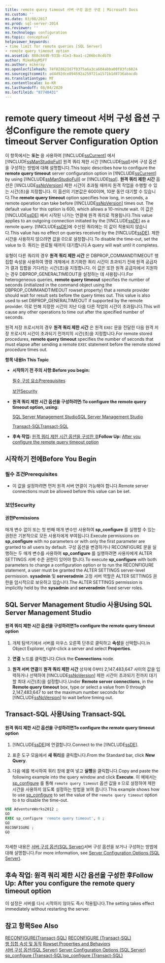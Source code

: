 ```yaml
---
title: remote query timeout 서버 구성 옵션 구성 | Microsoft Docs
ms.custom: ''
ms.date: 03/08/2017
ms.prod: sql-server-2014
ms.reviewer: ''
ms.technology: configuration
ms.topic: conceptual
helpviewer_keywords:
- time limit for remote queries [SQL Server]
- remote query timeout option
ms.assetid: 888c8448-933b-41e3-8aa1-c206bc0cdb78
author: MikeRayMSFT
ms.author: mikeray
ms.openlocfilehash: 74f82d621d7f0375a6a3ca604abba00f83fc6024
ms.sourcegitcommit: ad4d92dce894592a259721a1571b1d8736abacdb
ms.translationtype: MT
ms.contentlocale: ko-KR
ms.lasthandoff: 08/04/2020
ms.locfileid: "87740431"
---
```

# <a name="configure-the-remote-query-timeout-server-configuration-option"></a><span data-ttu-id="cce12-102">remote query timeout 서버 구성 옵션 구성</span><span class="sxs-lookup"><span data-stu-id="cce12-102">Configure the remote query timeout Server Configuration Option</span></span>
  <span data-ttu-id="cce12-103">이 항목에서는 **또는** 을 사용하여 [!INCLUDE[ssCurrent](../../includes/sscurrent-md.md)] 에서 [!INCLUDE[ssManStudioFull](../../includes/ssmanstudiofull-md.md)] 원격 쿼리 제한 시간 [!INCLUDE[tsql](../../includes/tsql-md.md)]서버 구성 옵션을 구성하는 방법에 대해 설명합니다.</span><span class="sxs-lookup"><span data-stu-id="cce12-103">This topic describes how to configure the **remote query timeout** server configuration option in [!INCLUDE[ssCurrent](../../includes/sscurrent-md.md)] by using [!INCLUDE[ssManStudioFull](../../includes/ssmanstudiofull-md.md)] or [!INCLUDE[tsql](../../includes/tsql-md.md)].</span></span> <span data-ttu-id="cce12-104">**원격 쿼리 제한 시간** 옵션은 [!INCLUDE[ssNoVersion](../../includes/ssnoversion-md.md)] 제한 시간이 초과될 때까지 원격 작업을 수행할 수 있는 시간(초)을 지정합니다. 이 옵션의 기본값은 600이며, 10분 동안 대기할 수 있습니다.</span><span class="sxs-lookup"><span data-stu-id="cce12-104">The **remote query timeout** option specifies how long, in seconds, a remote operation can take before [!INCLUDE[ssNoVersion](../../includes/ssnoversion-md.md)] times out. The default value for this option is 600, which allows a 10-minute wait.</span></span> <span data-ttu-id="cce12-105">이 값은 [!INCLUDE[ssDE](../../includes/ssde-md.md)] 에서 시작된 나가는 연결에 원격 쿼리로 적용됩니다.</span><span class="sxs-lookup"><span data-stu-id="cce12-105">This value applies to an outgoing connection initiated by the [!INCLUDE[ssDE](../../includes/ssde-md.md)] as a remote query.</span></span> <span data-ttu-id="cce12-106">[!INCLUDE[ssDE](../../includes/ssde-md.md)]에 수신된 쿼리에는 이 값이 적용되지 않습니다.</span><span class="sxs-lookup"><span data-stu-id="cce12-106">This value has no effect on queries received by the [!INCLUDE[ssDE](../../includes/ssde-md.md)].</span></span> <span data-ttu-id="cce12-107">제한 시간을 사용하지 않으려면 값을 0으로 설정합니다.</span><span class="sxs-lookup"><span data-stu-id="cce12-107">To disable the time-out, set the value to 0.</span></span> <span data-ttu-id="cce12-108">쿼리는 완료될 때까지 대기합니다.</span><span class="sxs-lookup"><span data-stu-id="cce12-108">A query will wait until it completes.</span></span>  
  
 <span data-ttu-id="cce12-109">유형이 다른 쿼리의 경우 **원격 쿼리 제한 시간** 은 DBPROP_COMMANDTIMEOUT 행 집합 속성을 사용하여 명령 개체에서 초기화한 쿼리 시간이 초과되기 전에 원격 공급자가 결과 집합을 기다리는 시간(초)을 지정합니다. 이 값은 또한 원격 공급자에서 지원하는 경우 DBPROP_GENERALTIMEOUT을 설정하는 데 사용됩니다.</span><span class="sxs-lookup"><span data-stu-id="cce12-109">For heterogeneous queries, **remote query timeout** specifies the number of seconds (initialized in the command object using the DBPROP_COMMANDTIMEOUT rowset property) that a remote provider should wait for result sets before the query times out. This value is also used to set DBPROP_GENERALTIMEOUT if supported by the remote provider.</span></span> <span data-ttu-id="cce12-110">이로 인해 지정한 시간이 지난 다음 다른 작업의 시간이 초과됩니다.</span><span class="sxs-lookup"><span data-stu-id="cce12-110">This will cause any other operations to time out after the specified number of seconds.</span></span>  
  
 <span data-ttu-id="cce12-111">원격 저장 프로시저의 경우 **원격 쿼리 제한 시간** 은 원격 `EXEC` 문을 전달한 다음 원격 저장 프로시저 시간이 초과되기 전까지의 시간(초)을 지정합니다.</span><span class="sxs-lookup"><span data-stu-id="cce12-111">For remote stored procedures, **remote query timeout** specifies the number of seconds that must elapse after sending a remote `EXEC` statement before the remote stored procedure times out.</span></span>  
  
 <span data-ttu-id="cce12-112">**항목 내용**</span><span class="sxs-lookup"><span data-stu-id="cce12-112">**In This Topic**</span></span>  
  
-   <span data-ttu-id="cce12-113">**시작하기 전 주의 사항:**</span><span class="sxs-lookup"><span data-stu-id="cce12-113">**Before you begin:**</span></span>  
  
     [<span data-ttu-id="cce12-114">필수 구성 요소</span><span class="sxs-lookup"><span data-stu-id="cce12-114">Prerequisites</span></span>](#Prerequisites)  
  
     [<span data-ttu-id="cce12-115">보안</span><span class="sxs-lookup"><span data-stu-id="cce12-115">Security</span></span>](#Security)  
  
-   <span data-ttu-id="cce12-116">**원격 쿼리 제한 시간 옵션을 구성하려면:**</span><span class="sxs-lookup"><span data-stu-id="cce12-116">**To configure the remote query timeout option, using:**</span></span>  
  
     [<span data-ttu-id="cce12-117">SQL Server Management Studio</span><span class="sxs-lookup"><span data-stu-id="cce12-117">SQL Server Management Studio</span></span>](#SSMSProcedure)  
  
     [<span data-ttu-id="cce12-118">Transact-SQL</span><span class="sxs-lookup"><span data-stu-id="cce12-118">Transact-SQL</span></span>](#TsqlProcedure)  
  
-   <span data-ttu-id="cce12-119">**후속 작업:**  [원격 쿼리 제한 시간 옵션을 구성한 후](#FollowUp)</span><span class="sxs-lookup"><span data-stu-id="cce12-119">**Follow Up:**  [After you configure the remote query timeout option](#FollowUp)</span></span>  
  
##  <a name="before-you-begin"></a><a name="BeforeYouBegin"></a> <span data-ttu-id="cce12-120">시작하기 전에</span><span class="sxs-lookup"><span data-stu-id="cce12-120">Before You Begin</span></span>  
  
###  <a name="prerequisites"></a><a name="Prerequisites"></a> <span data-ttu-id="cce12-121">필수 조건</span><span class="sxs-lookup"><span data-stu-id="cce12-121">Prerequisites</span></span>  
  
-   <span data-ttu-id="cce12-122">이 값을 설정하려면 먼저 원격 서버 연결이 가능해야 합니다.</span><span class="sxs-lookup"><span data-stu-id="cce12-122">Remote server connections must be allowed before this value can be set.</span></span>  
  
###  <a name="security"></a><a name="Security"></a> <span data-ttu-id="cce12-123">보안</span><span class="sxs-lookup"><span data-stu-id="cce12-123">Security</span></span>  
  
####  <a name="permissions"></a><a name="Permissions"></a> <span data-ttu-id="cce12-124">권한</span><span class="sxs-lookup"><span data-stu-id="cce12-124">Permissions</span></span>  
 <span data-ttu-id="cce12-125">매개 변수 없이 또는 첫 번째 매개 변수만 사용하여 **sp_configure** 를 실행할 수 있는 권한은 기본적으로 모든 사용자에게 부여됩니다.</span><span class="sxs-lookup"><span data-stu-id="cce12-125">Execute permissions on **sp_configure** with no parameters or with only the first parameter are granted to all users by default.</span></span> <span data-ttu-id="cce12-126">구성 옵션을 변경하거나 RECONFIGURE 문을 실행하는 두 매개 변수를 사용하여 **sp_configure** 를 실행하려면 사용자에게 ALTER SETTINGS 서버 수준 권한이 있어야 합니다.</span><span class="sxs-lookup"><span data-stu-id="cce12-126">To execute **sp_configure** with both parameters to change a configuration option or to run the RECONFIGURE statement, a user must be granted the ALTER SETTINGS server-level permission.</span></span> <span data-ttu-id="cce12-127">**sysadmin** 및 **serveradmin** 고정 서버 역할은 ALTER SETTINGS 권한을 암시적으로 보유하고 있습니다.</span><span class="sxs-lookup"><span data-stu-id="cce12-127">The ALTER SETTINGS permission is implicitly held by the **sysadmin** and **serveradmin** fixed server roles.</span></span>  
  
##  <a name="using-sql-server-management-studio"></a><a name="SSMSProcedure"></a> <span data-ttu-id="cce12-128">SQL Server Management Studio 사용</span><span class="sxs-lookup"><span data-stu-id="cce12-128">Using SQL Server Management Studio</span></span>  
  
#### <a name="to-configure-the-remote-query-timeout-option"></a><span data-ttu-id="cce12-129">원격 쿼리 제한 시간 옵션을 구성하려면</span><span class="sxs-lookup"><span data-stu-id="cce12-129">To configure the remote query timeout option</span></span>  
  
1.  <span data-ttu-id="cce12-130">개체 탐색기에서 서버를 마우스 오른쪽 단추로 클릭하고 **속성**을 선택합니다.</span><span class="sxs-lookup"><span data-stu-id="cce12-130">In Object Explorer, right-click a server and select **Properties**.</span></span>  
  
2.  <span data-ttu-id="cce12-131">**연결** 노드를 클릭합니다.</span><span class="sxs-lookup"><span data-stu-id="cce12-131">Click the **Connections** node.</span></span>  
  
3.  <span data-ttu-id="cce12-132">**원격 서버 연결**의 **원격 쿼리 제한 시간** 상자에 0부터 2,147,483,647 사이의 값을 입력하거나 선택하여 [!INCLUDE[ssNoVersion](../../includes/ssnoversion-md.md)] 제한 시간이 초과되기 전까지 대기할 최대 시간(초)을 설정합니다.</span><span class="sxs-lookup"><span data-stu-id="cce12-132">Under **Remote server connections**, in the **Remote query timeout** box, type or select a value from 0 through 2,147,483,647 to set the maximum number seconds for [!INCLUDE[ssNoVersion](../../includes/ssnoversion-md.md)] to wait before timing out.</span></span>  
  
##  <a name="using-transact-sql"></a><a name="TsqlProcedure"></a> <span data-ttu-id="cce12-133">Transact-SQL 사용</span><span class="sxs-lookup"><span data-stu-id="cce12-133">Using Transact-SQL</span></span>  
  
#### <a name="to-configure-the-remote-query-timeout-option"></a><span data-ttu-id="cce12-134">원격 쿼리 제한 시간 옵션을 구성하려면</span><span class="sxs-lookup"><span data-stu-id="cce12-134">To configure the remote query timeout option</span></span>  
  
1.  <span data-ttu-id="cce12-135">[!INCLUDE[ssDE](../../includes/ssde-md.md)]에 연결합니다.</span><span class="sxs-lookup"><span data-stu-id="cce12-135">Connect to the [!INCLUDE[ssDE](../../includes/ssde-md.md)].</span></span>  
  
2.  <span data-ttu-id="cce12-136">표준 도구 모음에서 **새 쿼리**를 클릭합니다.</span><span class="sxs-lookup"><span data-stu-id="cce12-136">From the Standard bar, click **New Query**.</span></span>  
  
3.  <span data-ttu-id="cce12-137">다음 예를 복사하여 쿼리 창에 붙여 넣고 **실행**을 클릭합니다.</span><span class="sxs-lookup"><span data-stu-id="cce12-137">Copy and paste the following example into the query window and click **Execute**.</span></span> <span data-ttu-id="cce12-138">이 예에서는 [sp_configure](/sql/relational-databases/system-stored-procedures/sp-configure-transact-sql) 를 통해 `remote query timeout` 옵션 값을 `0` 으로 설정하여 제한 시간을 사용하지 않도록 설정하는 방법을 보여 줍니다.</span><span class="sxs-lookup"><span data-stu-id="cce12-138">This example shows how to use [sp_configure](/sql/relational-databases/system-stored-procedures/sp-configure-transact-sql) to set the value of the `remote query timeout` option to `0` to disable the time-out.</span></span>  
  
```sql  
USE AdventureWorks2012 ;  
GO  
EXEC sp_configure 'remote query timeout', 0 ;  
GO  
RECONFIGURE ;  
GO  
  
```  
  
 <span data-ttu-id="cce12-139">자세한 내용은 [서버 구성 옵션&#40;SQL Server&#41;](server-configuration-options-sql-server.md)서버 구성 옵션을 보거나 구성하는 방법에 대해 설명합니다.</span><span class="sxs-lookup"><span data-stu-id="cce12-139">For more information, see [Server Configuration Options &#40;SQL Server&#41;](server-configuration-options-sql-server.md).</span></span>  
  
##  <a name="follow-up-after-you-configure-the-remote-query-timeout-option"></a><a name="FollowUp"></a> <span data-ttu-id="cce12-140">후속 작업: 원격 쿼리 제한 시간 옵션을 구성한 후</span><span class="sxs-lookup"><span data-stu-id="cce12-140">Follow Up: After you configure the remote query timeout option</span></span>  
 <span data-ttu-id="cce12-141">이 설정은 서버를 다시 시작하지 않아도 즉시 적용됩니다.</span><span class="sxs-lookup"><span data-stu-id="cce12-141">The setting takes effect immediately without restarting the server.</span></span>  
  
## <a name="see-also"></a><span data-ttu-id="cce12-142">참고 항목</span><span class="sxs-lookup"><span data-stu-id="cce12-142">See Also</span></span>  
 <span data-ttu-id="cce12-143">[RECONFIGURE&#40;Transact-SQL&#41;](/sql/t-sql/language-elements/reconfigure-transact-sql) </span><span class="sxs-lookup"><span data-stu-id="cce12-143">[RECONFIGURE &#40;Transact-SQL&#41;](/sql/t-sql/language-elements/reconfigure-transact-sql) </span></span>  
 <span data-ttu-id="cce12-144">[행 집합 속성 및 동작](../../relational-databases/native-client-ole-db-rowsets/rowset-properties-and-behaviors.md) </span><span class="sxs-lookup"><span data-stu-id="cce12-144">[Rowset Properties and Behaviors](../../relational-databases/native-client-ole-db-rowsets/rowset-properties-and-behaviors.md) </span></span>  
 <span data-ttu-id="cce12-145">[서버 구성 옵션&#40;SQL Server&#41;](server-configuration-options-sql-server.md) </span><span class="sxs-lookup"><span data-stu-id="cce12-145">[Server Configuration Options &#40;SQL Server&#41;](server-configuration-options-sql-server.md) </span></span>  
 [<span data-ttu-id="cce12-146">sp_configure &#40;Transact-SQL&#41;</span><span class="sxs-lookup"><span data-stu-id="cce12-146">sp_configure &#40;Transact-SQL&#41;</span></span>](/sql/relational-databases/system-stored-procedures/sp-configure-transact-sql)  
  
  
